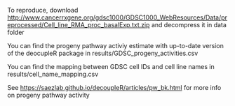 
To reproduce, download http://www.cancerrxgene.org/gdsc1000/GDSC1000_WebResources/Data/preprocessed/Cell_line_RMA_proc_basalExp.txt.zip and decompress it in data folder

You can find the progeny pathway activiy estimate with up-to-date version of the deocupleR package in results/GDSC_progeny_activities.csv

You can find the mapping between GDSC cell IDs and cell line names in results/cell_name_mapping.csv

See https://saezlab.github.io/decoupleR/articles/pw_bk.html for more info on progeny pathway activity
